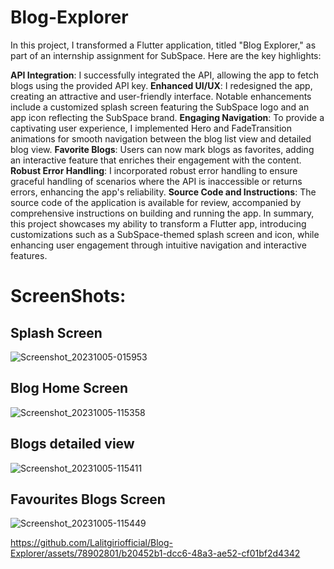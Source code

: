 # Blog-Explorer
In this project, I transformed a Flutter application, titled "Blog Explorer," as part of an internship assignment for SubSpace. Here are the key highlights:

**API Integration**: I successfully integrated the API, allowing the app to fetch blogs using the provided API key.
**Enhanced UI/UX**: I redesigned the app, creating an attractive and user-friendly interface. Notable enhancements include a customized splash screen featuring the SubSpace logo and an app icon reflecting the SubSpace brand.
**Engaging Navigation**: To provide a captivating user experience, I implemented Hero and FadeTransition animations for smooth navigation between the blog list view and detailed blog view.
**Favorite Blogs**: Users can now mark blogs as favorites, adding an interactive feature that enriches their engagement with the content.
**Robust Error Handling**: I incorporated robust error handling to ensure graceful handling of scenarios where the API is inaccessible or returns errors, enhancing the app's reliability.
**Source Code and Instructions**: The source code of the application is available for review, accompanied by comprehensive instructions on building and running the app.
In summary, this project showcases my ability to transform a Flutter app, introducing customizations such as a SubSpace-themed splash screen and icon, while enhancing user engagement through intuitive navigation and interactive features.

# ScreenShots:
 ## Splash Screen
![Screenshot_20231005-015953](https://github.com/Lalitgiriofficial/Blog-Explorer/assets/78902801/498b0149-39fe-4f75-89b7-12afd772552e)
 ## Blog Home Screen
![Screenshot_20231005-115358](https://github.com/Lalitgiriofficial/Blog-Explorer/assets/78902801/dda820b2-2690-4381-80c9-038ba63abc72)
 ## Blogs detailed view
![Screenshot_20231005-115411](https://github.com/Lalitgiriofficial/Blog-Explorer/assets/78902801/f2d94cd4-788c-4593-846a-2b85257d5809)
 ## Favourites Blogs Screen
![Screenshot_20231005-115449](https://github.com/Lalitgiriofficial/Blog-Explorer/assets/78902801/cc711c32-1391-4bd2-9f6d-a0882ac319e4)
 

https://github.com/Lalitgiriofficial/Blog-Explorer/assets/78902801/b20452b1-dcc6-48a3-ae52-cf01bf2d4342


